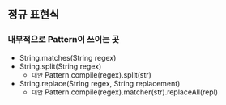 ## 정규 표현식

### 내부적으로 Pattern이 쓰이는 곳

- String.matches(String regex)
- String.split(String regex)
  - `대안` Pattern.compile(regex).split(str)
- String.replace(String regex, String replacement)
  - `대안` Pattern.compile(regex).matcher(str).replaceAll(repl)